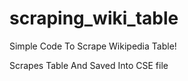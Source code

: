 # scraping_wiki_table
Simple Code To Scrape Wikipedia Table!

Scrapes Table And Saved Into CSE file
